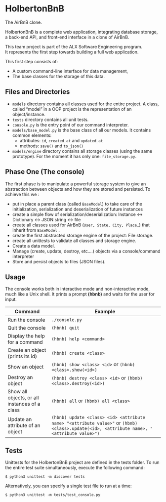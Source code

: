 # HolbertonBnB

The AirBnB clone.

HolbertonBnB is a complete web application, integrating database storage, a back-end API, and front-end interface in a clone of AirBnB.

This team project is part of the ALX Software Engineering program.  
It represents the first step towards building a full web application.

This first step consists of:

- A custom command-line interface for data management,
- The base classes for the storage of this data.

## Files and Directories

- `models` directory contains all classes used for the entire project. A class, called “model” in a OOP project is the representation of an object/instance.
- `tests` directory contains all unit tests.
- `console.py`  is the entry point of our command interpreter.
- `models/base_model.py`  is the base class of all our models. It contains common elements:
    - attributes: `id`, `created_at` and `updated_at`
    - methods: `save()` and `to_json()`
- `models/engine` directory contains all storage classes (using the same prototype). For the moment it has only one: `file_storage.py`.

## Phase One (The console)

The first phase is to manipulate a powerful storage system to give an abstraction between objects and how they are stored and persisted. To achieve this we :

- put in place a parent class (called `BaseModel`) to take care of the initialization, serialization and deserialization of future instances
- create a simple flow of serialization/deserialization: Instance <-> Dictionary <-> JSON string <-> file
- create all classes used for AirBnB (`User, State, City, Place…`) that inherit from `BaseModel` .
- create the first abstracted storage engine of the project: File storage.
- create all unittests to validate all classes and storage engine.
- Create a data model.
- Manage (create, update, destroy, etc....) objects via a console/command interpreter
- Store and persist objects to files (JSON files).

## Usage

The console works both in interactive mode and non-interactive mode, much like a Unix shell. It prints a prompt **(hbnb)** and waits for the user for input.

|Command|Example|
|---|---|
|Run the console|`./console.py`|
|Quit the console|`(hbnb) quit`|
|Display the help for a command|`(hbnb) help <command>`|
|Create an object (prints its id)|`(hbnb) create <class>`|
|Show an object|`(hbnb) show <class> <id>` or `(hbnb) <class>.show(<id>)`|
|Destroy an object|`(hbnb) destroy <class> <id>` or `(hbnb) <class>.destroy(<id>)`|
|Show all objects, or all instances of a class|`(hbnb) all` or `(hbnb) all <class>`|
|Update an attribute of an object|`(hbnb) update <class> <id> <attribute name> "<attribute value>"` or `(hbnb) <class>.update(<id>, <attribute name>, "<attribute value>")`|

## Tests

Unittests for the HolbertonBnB project are defined in the tests folder. To run the entire test suite simultaneously, execute the following command:

```
$ python3 unittest -m discover tests
```

Alternatively, you can specify a single test file to run at a time:

```
$ python3 unittest -m tests/test_console.py
```
